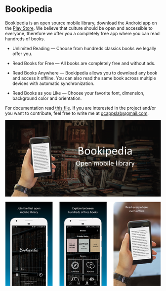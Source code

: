 # Bookipedia

Bookipedia is an open source mobile library, download the Android app on the [Play Store](https://play.google.com/store/apps/details?id=com.gcappslab.bookipedia). We believe that culture should be open and accessible to everyone, therefore we offer you a completely free app where you can read hundreds of books.

- Unlimited Reading — Choose from hundreds classics books we legally offer you.

- Read Books for Free — All books are completely free and without ads. 

- Read Books Anywhere — Bookipedia allows you to download any book and access it offline. You can also read the same book across multiple devices with automatic synchronization. 

- Read Books as you Like — Choose your favorite font, dimension, background color and orientation.

For documentation read [this file](documentation/docs.pdf). If you are interested in the project and/or you want to contribute, feel free to write me at gcappslab@gmail.com. 

<p align="center">
  <img width="900"  src="images/wallpaper.png">
</p>

<p align="center">
  <img width="900"  src="images/screens.png">
</p>




